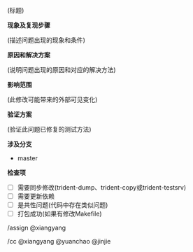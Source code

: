 (标题)

**现象及复现步骤**

(描述问题出现的现象和条件)

**原因和解决方案**

(说明问题出现的原因和对应的解决方法)

**影响范围**

(此修改可能带来的外部可见变化)

**验证方案**

(验证此问题已修复的测试方法)

**涉及分支**

* master

**检查项**

- [ ] 需要同步修改(trident-dump、trident-copy或trident-testsrv)
- [ ] 需要更新依赖
- [ ] 是共性问题(代码中存在类似问题)
- [ ] 打包成功(如果有修改Makefile)

/assign @xiangyang

/cc @xiangyang @yuanchao @jinjie

